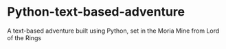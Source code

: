# Python-text-based-adventure
A text-based adventure built using Python, set in the Moria Mine from Lord of the Rings
